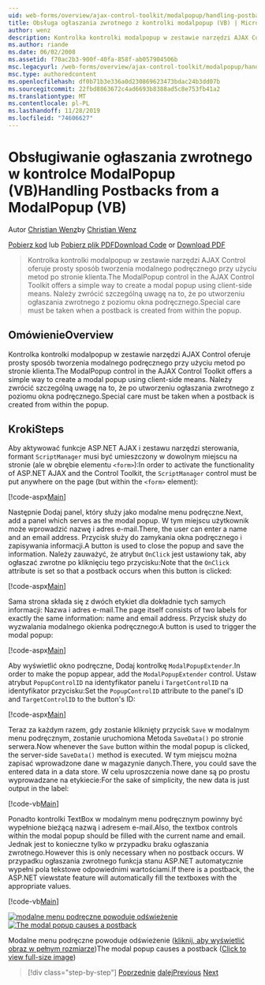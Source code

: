```yaml
---
uid: web-forms/overview/ajax-control-toolkit/modalpopup/handling-postbacks-from-a-modalpopup-vb
title: Obsługa ogłaszania zwrotnego z kontrolki modalpopup (VB) | Microsoft Docs
author: wenz
description: Kontrolka kontrolki modalpopup w zestawie narzędzi AJAX Control oferuje prosty sposób tworzenia modalnego podręcznego przy użyciu metod po stronie klienta. Należy zwrócić szczególną uwagę, gdy pos...
ms.author: riande
ms.date: 06/02/2008
ms.assetid: f70ac2b3-900f-40fa-858f-ab057904506b
msc.legacyurl: /web-forms/overview/ajax-control-toolkit/modalpopup/handling-postbacks-from-a-modalpopup-vb
msc.type: authoredcontent
ms.openlocfilehash: df0b71b3e336a0d230869623473bdac24b3dd07b
ms.sourcegitcommit: 22fbd8863672c4ad6693b8388ad5c8e753fb41a2
ms.translationtype: MT
ms.contentlocale: pl-PL
ms.lasthandoff: 11/28/2019
ms.locfileid: "74606627"
---
```

# <a name="handling-postbacks-from-a-modalpopup-vb"></a><span data-ttu-id="51c92-104">Obsługiwanie ogłaszania zwrotnego w kontrolce ModalPopup (VB)</span><span class="sxs-lookup"><span data-stu-id="51c92-104">Handling Postbacks from a ModalPopup (VB)</span></span>

<span data-ttu-id="51c92-105">Autor [Christian Wenz](https://github.com/wenz)</span><span class="sxs-lookup"><span data-stu-id="51c92-105">by [Christian Wenz](https://github.com/wenz)</span></span>

<span data-ttu-id="51c92-106">[Pobierz kod](https://download.microsoft.com/download/2/4/0/24052038-f942-4336-905b-b60ae56f0dd5/ModalPopup3.vb.zip) lub [Pobierz plik PDF](https://download.microsoft.com/download/b/6/a/b6ae89ee-df69-4c87-9bfb-ad1eb2b23373/modalpopup3VB.pdf)</span><span class="sxs-lookup"><span data-stu-id="51c92-106">[Download Code](https://download.microsoft.com/download/2/4/0/24052038-f942-4336-905b-b60ae56f0dd5/ModalPopup3.vb.zip) or [Download PDF](https://download.microsoft.com/download/b/6/a/b6ae89ee-df69-4c87-9bfb-ad1eb2b23373/modalpopup3VB.pdf)</span></span>

> <span data-ttu-id="51c92-107">Kontrolka kontrolki modalpopup w zestawie narzędzi AJAX Control oferuje prosty sposób tworzenia modalnego podręcznego przy użyciu metod po stronie klienta.</span><span class="sxs-lookup"><span data-stu-id="51c92-107">The ModalPopup control in the AJAX Control Toolkit offers a simple way to create a modal popup using client-side means.</span></span> <span data-ttu-id="51c92-108">Należy zwrócić szczególną uwagę na to, że po utworzeniu ogłaszania zwrotnego z poziomu okna podręcznego.</span><span class="sxs-lookup"><span data-stu-id="51c92-108">Special care must be taken when a postback is created from within the popup.</span></span>

## <a name="overview"></a><span data-ttu-id="51c92-109">Omówienie</span><span class="sxs-lookup"><span data-stu-id="51c92-109">Overview</span></span>

<span data-ttu-id="51c92-110">Kontrolka kontrolki modalpopup w zestawie narzędzi AJAX Control oferuje prosty sposób tworzenia modalnego podręcznego przy użyciu metod po stronie klienta.</span><span class="sxs-lookup"><span data-stu-id="51c92-110">The ModalPopup control in the AJAX Control Toolkit offers a simple way to create a modal popup using client-side means.</span></span> <span data-ttu-id="51c92-111">Należy zwrócić szczególną uwagę na to, że po utworzeniu ogłaszania zwrotnego z poziomu okna podręcznego.</span><span class="sxs-lookup"><span data-stu-id="51c92-111">Special care must be taken when a postback is created from within the popup.</span></span>

## <a name="steps"></a><span data-ttu-id="51c92-112">Kroki</span><span class="sxs-lookup"><span data-stu-id="51c92-112">Steps</span></span>

<span data-ttu-id="51c92-113">Aby aktywować funkcje ASP.NET AJAX i zestawu narzędzi sterowania, formant `ScriptManager` musi być umieszczony w dowolnym miejscu na stronie (ale w obrębie elementu `<form>`):</span><span class="sxs-lookup"><span data-stu-id="51c92-113">In order to activate the functionality of ASP.NET AJAX and the Control Toolkit, the `ScriptManager` control must be put anywhere on the page (but within the `<form>` element):</span></span>

[!code-aspx[Main](handling-postbacks-from-a-modalpopup-vb/samples/sample1.aspx)]

<span data-ttu-id="51c92-114">Następnie Dodaj panel, który służy jako modalne menu podręczne.</span><span class="sxs-lookup"><span data-stu-id="51c92-114">Next, add a panel which serves as the modal popup.</span></span> <span data-ttu-id="51c92-115">W tym miejscu użytkownik może wprowadzić nazwę i adres e-mail.</span><span class="sxs-lookup"><span data-stu-id="51c92-115">There, the user can enter a name and an email address.</span></span> <span data-ttu-id="51c92-116">Przycisk służy do zamykania okna podręcznego i zapisywania informacji.</span><span class="sxs-lookup"><span data-stu-id="51c92-116">A button is used to close the popup and save the information.</span></span> <span data-ttu-id="51c92-117">Należy zauważyć, że atrybut `OnClick` jest ustawiony tak, aby ogłaszać zwrotne po kliknięciu tego przycisku:</span><span class="sxs-lookup"><span data-stu-id="51c92-117">Note that the `OnClick` attribute is set so that a postback occurs when this button is clicked:</span></span>

[!code-aspx[Main](handling-postbacks-from-a-modalpopup-vb/samples/sample2.aspx)]

<span data-ttu-id="51c92-118">Sama strona składa się z dwóch etykiet dla dokładnie tych samych informacji: Nazwa i adres e-mail.</span><span class="sxs-lookup"><span data-stu-id="51c92-118">The page itself consists of two labels for exactly the same information: name and email address.</span></span> <span data-ttu-id="51c92-119">Przycisk służy do wyzwalania modalnego okienka podręcznego:</span><span class="sxs-lookup"><span data-stu-id="51c92-119">A button is used to trigger the modal popup:</span></span>

[!code-aspx[Main](handling-postbacks-from-a-modalpopup-vb/samples/sample3.aspx)]

<span data-ttu-id="51c92-120">Aby wyświetlić okno podręczne, Dodaj kontrolkę `ModalPopupExtender`.</span><span class="sxs-lookup"><span data-stu-id="51c92-120">In order to make the popup appear, add the `ModalPopupExtender` control.</span></span> <span data-ttu-id="51c92-121">Ustaw atrybut `PopupControlID` na identyfikator panelu i `TargetControlID` na identyfikator przycisku:</span><span class="sxs-lookup"><span data-stu-id="51c92-121">Set the `PopupControlID` attribute to the panel's ID and `TargetControlID` to the button's ID:</span></span>

[!code-aspx[Main](handling-postbacks-from-a-modalpopup-vb/samples/sample4.aspx)]

<span data-ttu-id="51c92-122">Teraz za każdym razem, gdy zostanie kliknięty przycisk `Save` w modalnym menu podręcznym, zostanie uruchomiona Metoda `SaveData()` po stronie serwera.</span><span class="sxs-lookup"><span data-stu-id="51c92-122">Now whenever the `Save` button within the modal popup is clicked, the server-side `SaveData()` method is executed.</span></span> <span data-ttu-id="51c92-123">W tym miejscu można zapisać wprowadzone dane w magazynie danych.</span><span class="sxs-lookup"><span data-stu-id="51c92-123">There, you could save the entered data in a data store.</span></span> <span data-ttu-id="51c92-124">W celu uproszczenia nowe dane są po prostu wyprowadzane na etykiecie:</span><span class="sxs-lookup"><span data-stu-id="51c92-124">For the sake of simplicity, the new data is just output in the label:</span></span>

[!code-vb[Main](handling-postbacks-from-a-modalpopup-vb/samples/sample5.vb)]

<span data-ttu-id="51c92-125">Ponadto kontrolki TextBox w modalnym menu podręcznym powinny być wypełnione bieżącą nazwą i adresem e-mail.</span><span class="sxs-lookup"><span data-stu-id="51c92-125">Also, the textbox controls within the modal popup should be filled with the current name and email.</span></span> <span data-ttu-id="51c92-126">Jednak jest to konieczne tylko w przypadku braku ogłaszania zwrotnego.</span><span class="sxs-lookup"><span data-stu-id="51c92-126">However this is only necessary when no postback occurs.</span></span> <span data-ttu-id="51c92-127">W przypadku ogłaszania zwrotnego funkcja stanu ASP.NET automatycznie wypełni pola tekstowe odpowiednimi wartościami.</span><span class="sxs-lookup"><span data-stu-id="51c92-127">If there is a postback, the ASP.NET viewstate feature will automatically fill the textboxes with the appropriate values.</span></span>

[!code-vb[Main](handling-postbacks-from-a-modalpopup-vb/samples/sample6.vb)]

<span data-ttu-id="51c92-128">[![modalne menu podręczne powoduje odświeżenie](handling-postbacks-from-a-modalpopup-vb/_static/image2.png)](handling-postbacks-from-a-modalpopup-vb/_static/image1.png)</span><span class="sxs-lookup"><span data-stu-id="51c92-128">[![The modal popup causes a postback](handling-postbacks-from-a-modalpopup-vb/_static/image2.png)](handling-postbacks-from-a-modalpopup-vb/_static/image1.png)</span></span>

<span data-ttu-id="51c92-129">Modalne menu podręczne powoduje odświeżenie ([kliknij, aby wyświetlić obraz w pełnym rozmiarze](handling-postbacks-from-a-modalpopup-vb/_static/image3.png))</span><span class="sxs-lookup"><span data-stu-id="51c92-129">The modal popup causes a postback ([Click to view full-size image](handling-postbacks-from-a-modalpopup-vb/_static/image3.png))</span></span>

> [!div class="step-by-step"]
> <span data-ttu-id="51c92-130">[Poprzednie](using-modalpopup-with-a-repeater-control-vb.md)
> [dalej](positioning-a-modalpopup-vb.md)</span><span class="sxs-lookup"><span data-stu-id="51c92-130">[Previous](using-modalpopup-with-a-repeater-control-vb.md)
[Next](positioning-a-modalpopup-vb.md)</span></span>
